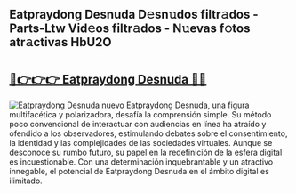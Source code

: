 ## Eatpraydong Desnuda D𝚎sn𝚞dos filtr𝚊dos - Parts-Ltw Vid𝚎os filtr𝚊dos - N𝚞evas f𝚘tos atr𝚊ctivas HbU2O

# <h2><a href="http://mbcpfv.tromn.icu/?c=Eatpraydong+Desnuda">🔗👉👉👉 Eatpraydong Desnuda 🔗🔗</a></h2>

[![Eatpraydong Desnuda nuevo](https://i.imgur.com/pEAQMta.gif)](http://mbcpfv.tromn.icu/?c=Eatpraydong+Desnuda)
Eatpraydong Desnuda, una figura multifacética y polarizadora, desafía la comprensión simple. Su método poco convencional de interactuar con audiencias en línea ha atraído y ofendido a los observadores, estimulando debates sobre el consentimiento, la identidad y las complejidades de las sociedades virtuales. Aunque se desconoce su rumbo futuro, su papel en la redefinición de la esfera digital es incuestionable. Con una determinación inquebrantable y un atractivo innegable, el potencial de Eatpraydong Desnuda en el ámbito digital es ilimitado.
